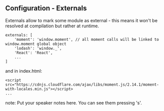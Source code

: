 ##  Configuration - Externals

Externals allow to mark some module as external - this means it won't be resolved at compilation but rather at runtime.

```
externals: [
    'moment': 'window.moment', // all moment calls will be linked to window.moment global object
    'lodash': 'window._',
    'React': 'React',
    ...
]
```

and in index.html:

```
<script src="https://cdnjs.cloudflare.com/ajax/libs/moment.js/2.14.1/moment-with-locales.min.js"></script>
...
```

note:
    Put your speaker notes here.
    You can see them pressing 's'.
